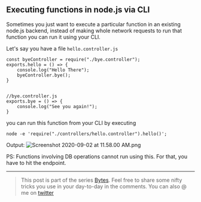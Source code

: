 ## Executing functions in node.js via CLI

Sometimes you just want to execute a particular function in an existing node.js backend, instead of making whole network requests to run that function you can run it using your CLI.

Let's say you have a file `hello.controller.js`

    const byeController = require("./bye.controller");
    exports.hello = () => {
        console.log("Hello There");
        byeController.bye(); 
    }
    

    //bye.controller.js
    exports.bye = () => {
        console.log("See you again!");
    }
    

you can run this function from your CLI by executing

    node -e 'require("./controllers/hello.controller").hello()';
    

Output: ![Screenshot 2020-09-02 at 11.58.00 AM.png](https://cdn.hashnode.com/res/hashnode/image-dev/upload/v1615892917621/OT_jjUcmz.png)

PS: Functions involving DB operations cannot run using this. For that, you have to hit the endpoint.

* * *

> This post is part of the series [Bytes](https://hashnode.com/series/bytes-ckckqh5km0000mks1fghg1rc5). Feel free to share some nifty tricks you use in your day-to-day in the comments. You can also @ me on [twitter](https://twitter.com/vamsirao7)